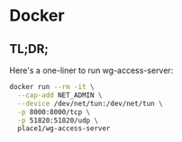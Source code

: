 # Docker

## TL;DR;

Here's a one-liner to run wg-access-server:

```bash
docker run --rm -it \
  --cap-add NET_ADMIN \
  --device /dev/net/tun:/dev/net/tun \
  -p 8000:8000/tcp \
  -p 51820:51820/udp \
  place1/wg-access-server
```

